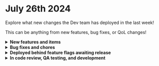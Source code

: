 # July 26th 2024

Explore what new changes the Dev team has deployed in the last week!

This can be anything from new features, bug fixes, or QoL changes!

<details>

<summary><strong>New features and items</strong></summary>

* Kaseya X Integration (Awaiting Product Review)
* Added a new casefold jinja filter for better string comparisons
* Allow users to select between using a static IP address or randomized IP address for IT Glue

</details>

<details>

<summary><strong>Bug fixes and chores</strong></summary>

* Close the trigger drawer when you click the submit button on a trigger
* Fixed bugs found during review of upcoming ServiceNow integration
* Fixed bugs found during review of upcoming Custom Integrations v2 feature

</details>

<details>

<summary><strong>Deployed behind feature flags awaiting release</strong></summary>


* New dashboard (Awaiting live data)
* New Org Picker (Awaiting product review)

</details>

<details>

<summary><strong>In code review, QA testing, and development</strong></summary>

* Addigy Integration (In QA)
* ServiceNow integration (In QA)
* IT Portal integration (In QA)
* Webroot integration (Awaiting actions)
* DNS Filter Integration (In code review)
* Granular forms permissions (In code review)
* Building out new Rewst environments in Europe, Australia, and US-West (In development)
* Syncing of Crate Marketplace items across environments (In development)

</details>
